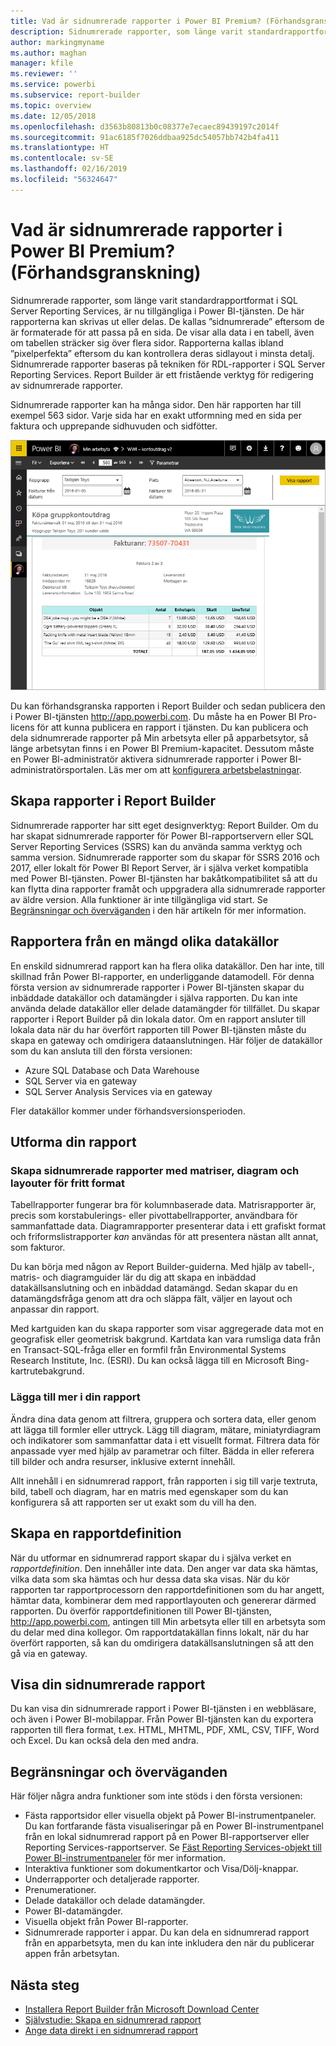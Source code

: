 ```yaml
---
title: Vad är sidnumrerade rapporter i Power BI Premium? (Förhandsgranskning)
description: Sidnumrerade rapporter, som länge varit standardrapportformat i SQL Server Reporting Services, är nu tillgängliga i Power BI-tjänsten. De här rapporterna kan skrivas ut eller delas. Du kan kontrollera rapportlayouten i detalj. De visar alla data i en tabell, även om tabellen t.ex. sträcker sig över flera sidor.
author: markingmyname
ms.author: maghan
manager: kfile
ms.reviewer: ''
ms.service: powerbi
ms.subservice: report-builder
ms.topic: overview
ms.date: 12/05/2018
ms.openlocfilehash: d3563b80813b0c08377e7ecaec89439197c2014f
ms.sourcegitcommit: 91ac6185f7026ddbaa925dc54057bb742b4fa411
ms.translationtype: HT
ms.contentlocale: sv-SE
ms.lasthandoff: 02/16/2019
ms.locfileid: "56324647"
---
```

# <a name="what-are-paginated-reports-in-power-bi-premium-preview"></a>Vad är sidnumrerade rapporter i Power BI Premium? (Förhandsgranskning)

Sidnumrerade rapporter, som länge varit standardrapportformat i SQL Server Reporting Services, är nu tillgängliga i Power BI-tjänsten. De här rapporterna kan skrivas ut eller delas. De kallas ”sidnumrerade” eftersom de är formaterade för att passa på en sida. De visar alla data i en tabell, även om tabellen sträcker sig över flera sidor. Rapporterna kallas ibland ”pixelperfekta” eftersom du kan kontrollera deras sidlayout i minsta detalj. Sidnumrerade rapporter baseras på tekniken för RDL-rapporter i SQL Server Reporting Services. Report Builder är ett fristående verktyg för redigering av sidnumrerade rapporter. 

Sidnumrerade rapporter kan ha många sidor. Den här rapporten har till exempel 563 sidor. Varje sida har en exakt utformning med en sida per faktura och upprepande sidhuvuden och sidfötter.

![Sidnumrerad rapport i Power BI-tjänsten](media/paginated-reports-report-builder-power-bi/power-bi-paginated-wwi-report-page.png)

Du kan förhandsgranska rapporten i Report Builder och sedan publicera den i Power BI-tjänsten http://app.powerbi.com. Du måste ha en Power BI Pro-licens för att kunna publicera en rapport i tjänsten. Du kan publicera och dela sidnumrerade rapporter på Min arbetsyta eller på apparbetsytor, så länge arbetsytan finns i en Power BI Premium-kapacitet. Dessutom måste en Power BI-administratör aktivera sidnumrerade rapporter i Power BI-administratörsportalen. Läs mer om att [konfigurera arbetsbelastningar](service-admin-premium-manage.md#configure-workloads). 

## <a name="create-reports-in-report-builder"></a>Skapa rapporter i Report Builder

Sidnumrerade rapporter har sitt eget designverktyg: Report Builder. Om du har skapat sidnumrerade rapporter för Power BI-rapportservern eller SQL Server Reporting Services (SSRS) kan du använda samma verktyg och samma version. Sidnumrerade rapporter som du skapar för SSRS 2016 och 2017, eller lokalt för Power BI Report Server, är i själva verket kompatibla med Power BI-tjänsten. Power BI-tjänsten har bakåtkompatibilitet så att du kan flytta dina rapporter framåt och uppgradera alla sidnumrerade rapporter av äldre version. Alla funktioner är inte tillgängliga vid start. Se [Begränsningar och överväganden](#limitations-and-considerations) i den här artikeln för mer information.
     
## <a name="report-from-a-variety-of-data-sources"></a>Rapportera från en mängd olika datakällor

En enskild sidnumrerad rapport kan ha flera olika datakällor. Den har inte, till skillnad från Power BI-rapporter, en underliggande datamodell. För denna första version av sidnumrerade rapporter i Power BI-tjänsten skapar du inbäddade datakällor och datamängder i själva rapporten. Du kan inte använda delade datakällor eller delade datamängder för tillfället. Du skapar rapporter i Report Builder på din lokala dator. Om en rapport ansluter till lokala data när du har överfört rapporten till Power BI-tjänsten måste du skapa en gateway och omdirigera dataanslutningen. Här följer de datakällor som du kan ansluta till den första versionen:

- Azure SQL Database och Data Warehouse
- SQL Server via en gateway
- SQL Server Analysis Services via en gateway
 
Fler datakällor kommer under förhandsversionsperioden.

## <a name="design-your-report"></a>Utforma din rapport  

### <a name="create-paginated-reports-with-matrix-chart-and-free-form-layouts"></a>Skapa sidnumrerade rapporter med matriser, diagram och layouter för fritt format

Tabellrapporter fungerar bra för kolumnbaserade data. Matrisrapporter är, precis som korstabulerings- eller pivottabellrapporter, användbara för sammanfattade data. Diagramrapporter presenterar data i ett grafiskt format och friformslistrapporter *kan* användas för att presentera nästan allt annat, som fakturor. 
  
Du kan börja med någon av Report Builder-guiderna. Med hjälp av tabell-, matris- och diagramguider lär du dig att skapa en inbäddad datakällsanslutning och en inbäddad datamängd. Sedan skapar du en datamängdsfråga genom att dra och släppa fält, väljer en layout och anpassar din rapport.  
  
Med kartguiden kan du skapa rapporter som visar aggregerade data mot en geografisk eller geometrisk bakgrund. Kartdata kan vara rumsliga data från en Transact-SQL-fråga eller en formfil från Environmental Systems Research Institute, Inc. (ESRI). Du kan också lägga till en Microsoft Bing-kartrutebakgrund.  

### <a name="add-more-to-your-report"></a>Lägga till mer i din rapport

Ändra dina data genom att filtrera, gruppera och sortera data, eller genom att lägga till formler eller uttryck. Lägg till diagram, mätare, miniatyrdiagram och indikatorer som sammanfattar data i ett visuellt format.  Filtrera data för anpassade vyer med hjälp av parametrar och filter. Bädda in eller referera till bilder och andra resurser, inklusive externt innehåll.  

Allt innehåll i en sidnumrerad rapport, från rapporten i sig till varje textruta, bild, tabell och diagram, har en matris med egenskaper som du kan konfigurera så att rapporten ser ut exakt som du vill ha den.

## <a name="creating-a-report-definition"></a>Skapa en rapportdefinition

När du utformar en sidnumrerad rapport skapar du i själva verket en *rapportdefinition*. Den innehåller inte data. Den anger var data ska hämtas, vilka data som ska hämtas och hur dessa data ska visas. När du kör rapporten tar rapportprocessorn den rapportdefinitionen som du har angett, hämtar data, kombinerar dem med rapportlayouten och genererar därmed rapporten. Du överför rapportdefinitionen till Power BI-tjänsten, http://app.powerbi.com, antingen till Min arbetsyta eller till en arbetsyta som du delar med dina kollegor. Om rapportdatakällan finns lokalt, när du har överfört rapporten, så kan du omdirigera datakällsanslutningen så att den gå via en gateway. 

## <a name="view-your-paginated-report"></a>Visa din sidnumrerade rapport
Du kan visa din sidnumrerade rapport i Power BI-tjänsten i en webbläsare, och även i Power BI-mobilappar. Från Power BI-tjänsten kan du exportera rapporten till flera format, t.ex. HTML, MHTML, PDF, XML, CSV, TIFF, Word och Excel. Du kan också dela den med andra.  
  
## <a name="limitations-and-considerations"></a>Begränsningar och överväganden

Här följer några andra funktioner som inte stöds i den första versionen:

- Fästa rapportsidor eller visuella objekt på Power BI-instrumentpaneler. Du kan fortfarande fästa visualiseringar på en Power BI-instrumentpanel från en lokal sidnumrerad rapport på en Power BI-rapportserver eller Reporting Services-rapportserver. Se [Fäst Reporting Services-objekt till Power BI-instrumentpaneler](https://docs.microsoft.com/sql/reporting-services/pin-reporting-services-items-to-power-bi-dashboards) för mer information.
- Interaktiva funktioner som dokumentkartor och Visa/Dölj-knappar.
- Underrapporter och detaljerade rapporter.
- Prenumerationer.
- Delade datakällor och delade datamängder.
- Power BI-datamängder.
- Visuella objekt från Power BI-rapporter.
- Sidnumrerade rapporter i appar. Du kan dela en sidnumrerad rapport från en apparbetsyta, men du kan inte inkludera den när du publicerar appen från arbetsytan.
 
## <a name="next-steps"></a>Nästa steg

- [Installera Report Builder från Microsoft Download Center](http://go.microsoft.com/fwlink/?LinkID=734968)
- [Självstudie: Skapa en sidnumrerad rapport](paginated-reports-quickstart-aw.md)
- [Ange data direkt i en sidnumrerad rapport](paginated-reports-enter-data.md)

  


